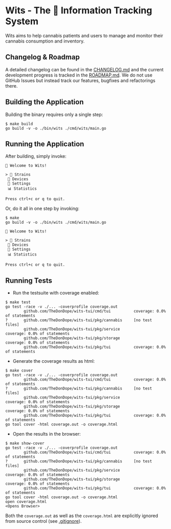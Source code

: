 # Wits - The 🥦 Information Tracking System

Wits aims to help cannabis patients and users to manage and monitor their cannabis consumption and inventory.

## Changelog & Roadmap

A detailed changelog can be found in the [CHANGELOG.md](./CHANGELOG.md) and the current development progress is tracked in the [ROADMAP.md](./ROADMAP.md). We do not use GitHub Issues but instead track our features, bugfixes and refactorings there.

## Building the Application

Building the binary requires only a single step:

```shell
$ make build
go build -v -o ./bin/wits ./cmd/wits/main.go
```

## Running the Application

After building, simply invoke:

```shell
🥦 Welcome to Wits!

> 🌿 Strains
 🚀 Devices
 🔧 Settings
 📊 Statistics

Press ctrl+c or q to quit.
```

Or, do it all in one step by invoking:

```shell
$ make
go build -v -o ./bin/wits ./cmd/wits/main.go

🥦 Welcome to Wits!

> 🌿 Strains
 🚀 Devices
 🔧 Settings
 📊 Statistics

Press ctrl+c or q to quit.
```

## Running Tests

- Run the testsuite with coverage enabled:

```shell
$ make test
go test -race -v ./... -coverprofile coverage.out
        github.com/TheDonDope/wits-tui/cmd/tui          coverage: 0.0% of statements
?       github.com/TheDonDope/wits-tui/pkg/cannabis     [no test files]
        github.com/TheDonDope/wits-tui/pkg/service              coverage: 0.0% of statements
        github.com/TheDonDope/wits-tui/pkg/storage              coverage: 0.0% of statements
        github.com/TheDonDope/wits-tui/pkg/tui          coverage: 0.0% of statements
```

- Generate the coverage results as html:

```shell
$ make cover
go test -race -v ./... -coverprofile coverage.out
        github.com/TheDonDope/wits-tui/cmd/tui          coverage: 0.0% of statements
?       github.com/TheDonDope/wits-tui/pkg/cannabis     [no test files]
        github.com/TheDonDope/wits-tui/pkg/service              coverage: 0.0% of statements
        github.com/TheDonDope/wits-tui/pkg/storage              coverage: 0.0% of statements
        github.com/TheDonDope/wits-tui/pkg/tui          coverage: 0.0% of statements
go tool cover -html coverage.out -o coverage.html
```

- Open the results in the browser:

```shell
$ make show-cover
go test -race -v ./... -coverprofile coverage.out
        github.com/TheDonDope/wits-tui/cmd/tui          coverage: 0.0% of statements
?       github.com/TheDonDope/wits-tui/pkg/cannabis     [no test files]
        github.com/TheDonDope/wits-tui/pkg/service              coverage: 0.0% of statements
        github.com/TheDonDope/wits-tui/pkg/storage              coverage: 0.0% of statements
        github.com/TheDonDope/wits-tui/pkg/tui          coverage: 0.0% of statements
go tool cover -html coverage.out -o coverage.html
open coverage.html
<Opens Browser>
```

Both the `coverage.out` as well as the `coverage.html` are explicitly ignored from source control (see [.gitignore](.gitignore)).
